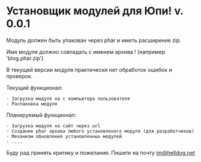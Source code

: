Установщик модулей для Юпи! v. 0.0.1
==========================
Модуль должен быть упакован через phar и иметь расширение zip.

Имя модуля должно совпадать с именем архива ! (например 'blog.phar.zip')

В текущей версии модуля практически нет обработок ошибок и проверок.  

Текущий функционал:
```
- Загрузка модуля на с компьютера пользователя
- Распаковка модуля
```

Планируемый функционал:
````
- Загрузка модуля на сайт через url
- Создание phar архива любого установленого модуля (для разработчиков)
- Механизм обновления установленных модулей
- ....
````
Буду рад принять критику и пожелания. Пишите на почту <im@helldog.net>
